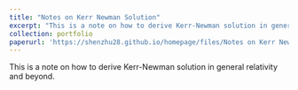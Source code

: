 ```yaml
---
title: "Notes on Kerr Newman Solution"
excerpt: "This is a note on how to derive Kerr-Newman solution in general relativity and beyond."
collection: portfolio
paperurl: 'https://shenzhu28.github.io/homepage/files/Notes on Kerr Newman Solution.pdf'
---
```


This is a note on how to derive Kerr-Newman solution in general relativity and beyond.
